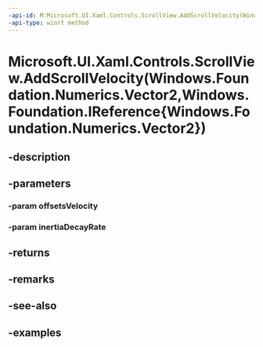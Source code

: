 ```yaml
---
-api-id: M:Microsoft.UI.Xaml.Controls.ScrollView.AddScrollVelocity(Windows.Foundation.Numerics.Vector2,Windows.Foundation.IReference{Windows.Foundation.Numerics.Vector2})
-api-type: winrt method
---
```


# Microsoft.UI.Xaml.Controls.ScrollView.AddScrollVelocity(Windows.Foundation.Numerics.Vector2,Windows.Foundation.IReference{Windows.Foundation.Numerics.Vector2})

<!--
public int AddScrollVelocity (System.Numerics.Vector2 offsetsVelocity, System.Nullable<System.Numerics.Vector2> inertiaDecayRate);
-->


## -description

## -parameters

### -param offsetsVelocity

### -param inertiaDecayRate

## -returns

## -remarks

## -see-also

## -examples


